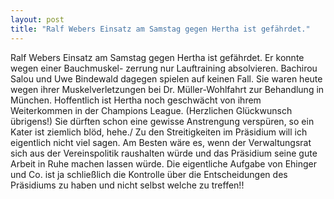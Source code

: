 ```yaml
---
layout: post
title: "Ralf Webers Einsatz am Samstag gegen Hertha ist gefährdet."
---
```


Ralf Webers Einsatz am Samstag gegen Hertha ist gefährdet. Er konnte wegen einer Bauchmuskel- zerrung nur Lauftraining absolvieren. Bachirou Salou und Uwe Bindewald dagegen spielen auf keinen Fall. Sie waren heute wegen ihrer Muskelverletzungen bei Dr. Müller-Wohlfahrt zur Behandlung in München. Hoffentlich ist Hertha noch geschwächt von ihrem Weiterkommen in der Champions League. (Herzlichen Glückwunsch übrigens!) Sie dürften schon eine gewisse Anstrengung verspüren, so ein Kater ist ziemlich blöd, hehe./ Zu den Streitigkeiten im Präsidium will ich eigentlich nicht viel sagen. Am Besten wäre es, wenn der Verwaltungsrat sich aus der Vereinspolitik raushalten würde und das Präsidium seine gute Arbeit in Ruhe machen lassen würde. Die eigentliche Aufgabe von Ehinger und Co. ist ja schließlich die Kontrolle über die Entscheidungen des Präsidiums zu haben und nicht selbst welche zu treffen!!

